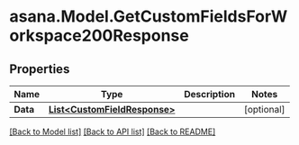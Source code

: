 
# asana.Model.GetCustomFieldsForWorkspace200Response

## Properties

Name | Type | Description | Notes
------------ | ------------- | ------------- | -------------
**Data** | [**List&lt;CustomFieldResponse&gt;**](CustomFieldResponse.md) |  | [optional] 

[[Back to Model list]](../README.md#documentation-for-models)
[[Back to API list]](../README.md#documentation-for-api-endpoints)
[[Back to README]](../README.md)

